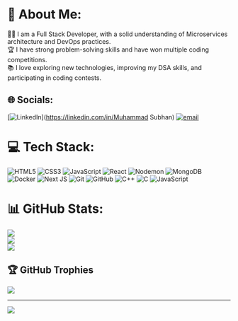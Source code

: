# 💫 About Me:
👨‍💻 I am a Full Stack Developer, with a solid understanding of Microservices architecture and DevOps practices.<br>🏆 I have strong problem-solving skills and have won multiple coding competitions.<br>📚 I love exploring new technologies, improving my DSA skills, and participating in coding contests.


## 🌐 Socials:
[![LinkedIn](https://img.shields.io/badge/LinkedIn-%230077B5.svg?logo=linkedin&logoColor=white)](https://linkedin.com/in/Muhammad Subhan) [![email](https://img.shields.io/badge/Email-D14836?logo=gmail&logoColor=white)](mailto:sbhnamir456@gmail.com) 

# 💻 Tech Stack:
![HTML5](https://img.shields.io/badge/html5-%23E34F26.svg?style=flat&logo=html5&logoColor=white) ![CSS3](https://img.shields.io/badge/css3-%231572B6.svg?style=flat&logo=css3&logoColor=white) ![JavaScript](https://img.shields.io/badge/javascript-%23323330.svg?style=flat&logo=javascript&logoColor=%23F7DF1E) ![React](https://img.shields.io/badge/react-%2320232a.svg?style=flat&logo=react&logoColor=%2361DAFB) ![Nodemon](https://img.shields.io/badge/NODEMON-%23323330.svg?style=flat&logo=nodemon&logoColor=%BBDEAD) ![MongoDB](https://img.shields.io/badge/MongoDB-%234ea94b.svg?style=flat&logo=mongodb&logoColor=white) ![Docker](https://img.shields.io/badge/docker-%230db7ed.svg?style=flat&logo=docker&logoColor=white) ![Next JS](https://img.shields.io/badge/Next-black?style=flat&logo=next.js&logoColor=white) ![Git](https://img.shields.io/badge/git-%23F05033.svg?style=flat&logo=git&logoColor=white) ![GitHub](https://img.shields.io/badge/github-%23121011.svg?style=flat&logo=github&logoColor=white) ![C++](https://img.shields.io/badge/c++-%2300599C.svg?style=flat&logo=c%2B%2B&logoColor=white) ![C](https://img.shields.io/badge/c-%2300599C.svg?style=flat&logo=c&logoColor=white) ![JavaScript](https://img.shields.io/badge/javascript-%23323330.svg?style=flat&logo=javascript&logoColor=%23F7DF1E)
# 📊 GitHub Stats:
![](https://github-readme-stats.vercel.app/api?username=Muhammad-Subhan456&theme=dark&hide_border=false&include_all_commits=true&count_private=true)<br/>
![](https://nirzak-streak-stats.vercel.app/?user=Muhammad-Subhan456&theme=dark&hide_border=false)<br/>
![](https://github-readme-stats.vercel.app/api/top-langs/?username=Muhammad-Subhan456&theme=dark&hide_border=false&include_all_commits=true&count_private=true&layout=compact)

## 🏆 GitHub Trophies
![](https://github-profile-trophy.vercel.app/?username=Muhammad-Subhan456&theme=radical&no-frame=false&no-bg=true&margin-w=4)

---
[![](https://visitcount.itsvg.in/api?id=Muhammad-Subhan456&icon=0&color=0)](https://visitcount.itsvg.in)

<!-- Proudly created with GPRM ( https://gprm.itsvg.in ) -->
